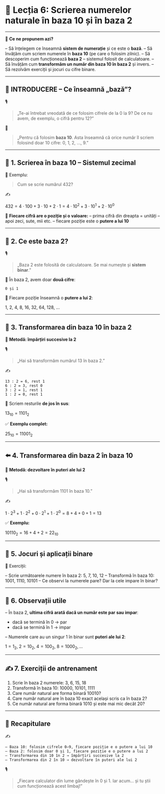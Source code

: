 # 📘 Lecția 6: Scrierea numerelor naturale în baza 10 și în baza 2

------

🎯 **Ce ne propunem azi?**

– Să înțelegem ce înseamnă **sistem de numerație** și ce este o **bază**.
 – Să învățăm cum scriem numerele în **baza 10** (pe care o folosim zilnic).
 – Să descoperim cum funcționează **baza 2** – sistemul folosit de calculatoare.
 – Să învățăm cum **transformăm un număr din baza 10 în baza 2** și invers.
 – Să rezolvăm exerciții și jocuri cu cifre binare.

------

## 🔔 INTRODUCERE – Ce înseamnă „bază”?

🎙️

> „Te-ai întrebat vreodată de ce folosim cifrele de la 0 la 9? De ce nu avem, de exemplu, o cifră pentru 12?”

🧠

> „Pentru că folosim **baza 10**. Asta înseamnă că orice număr îl scriem folosind doar 10 cifre: 0, 1, 2, ..., 9.”

------

## 🔢 1. Scrierea în baza 10 – Sistemul zecimal

📘 Exemplu:

> Cum se scrie numărul 432?

✍️

$432 = 4 \cdot 100 + 3 \cdot 10 + 2 \cdot 1 = 4 \cdot 10^2 + 3 \cdot 10^1 + 2 \cdot 10^0$

🎯 **Fiecare cifră are o poziție și o valoare:**
 – prima cifră din dreapta = unități
 – apoi zeci, sute, mii etc.
 – fiecare poziție este o **putere a lui 10**

------

## 🧠 2. Ce este baza 2?

🎙️

> „Baza 2 este folosită de calculatoare. Se mai numește și **sistem binar**.”

📌 În baza 2, avem doar **două cifre**:

```
0 și 1
```

🧠 Fiecare poziție înseamnă o **putere a lui 2**:

$1,\ 2,\ 4,\ 8,\ 16,\ 32,\ 64,\ 128,\ ...$

------

## 🔄 3. Transformarea din baza 10 în baza 2

📘 **Metodă: împărțiri succesive la 2**

🎙️

> „Hai să transformăm numărul 13 în baza 2.”

✍️

```
13 : 2 = 6, rest 1  
6 : 2 = 3, rest 0  
3 : 2 = 1, rest 1  
1 : 2 = 0, rest 1
```

📌 Scriem resturile **de jos în sus**:

$13_{10} = 1101_2$

✅ **Exemplu complet:**

$25_{10} = 11001_2$

------

## ⬅️ 4. Transformarea din baza 2 în baza 10

📘 **Metodă: dezvoltare în puteri ale lui 2**

🎙️

> „Hai să transformăm 1101 în baza 10.”

✍️

$1 \cdot 2^3 + 1 \cdot 2^2 + 0 \cdot 2^1 + 1 \cdot 2^0 = 8 + 4 + 0 + 1 = 13$

✅ **Exemplu:**

$10110_2 = 16 + 4 + 2 = 22_{10}$

------

## 🧩 5. Jocuri și aplicații binare

🎯 Exerciții:

– Scrie următoarele numere în baza 2: 5, 7, 10, 12
 – Transformă în baza 10: 1001, 1110, 10101
 – Ce observi la numerele pare? Dar la cele impare în binar?

------

## 🧠 6. Observații utile

– În baza 2, **ultima cifră arată dacă un număr este par sau impar**:

- dacă se termină în 0 → par
- dacă se termină în 1 → impar

– Numerele care au un singur 1 în binar sunt **puteri ale lui 2**:

$1 = 1_2,\ 2 = 10_2,\ 4 = 100_2,\ 8 = 1000_2,...$

------

## ✍️ 7. Exerciții de antrenament

1. Scrie în baza 2 numerele: 3, 6, 15, 18
2. Transformă în baza 10: 10000, 10101, 1111
3. Care număr natural are forma binară 10010?
4. Care număr natural are în baza 10 exact același scris ca în baza 2?
5. Ce număr natural are forma binară 1010 și este mai mic decât 20?

------

## 🔁 Recapitulare

✍️

```
– Baza 10: folosim cifrele 0–9, fiecare poziție e o putere a lui 10  
– Baza 2: folosim doar 0 și 1, fiecare poziție e o putere a lui 2  
– Transformarea din 10 în 2 → împărțiri succesive la 2  
– Transformarea din 2 în 10 → dezvoltare în puteri ale lui 2  
```

🎙️

> „Fiecare calculator din lume gândește în 0 și 1. Iar acum... și tu știi cum funcționează acest limbaj!”

